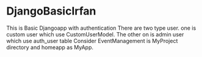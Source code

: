 # DjangoBasicIrfan
This is Basic Djangoapp with authentication
There are two type user. one is custom user which use CustomUserModel. 
The other on is admin user which use auth_user table
Consider EventManagement is MyProject directory and homeapp as MyApp.

